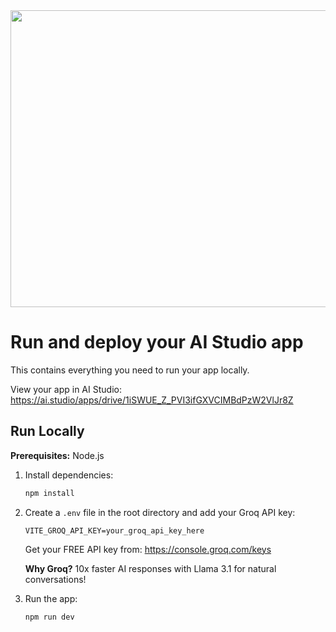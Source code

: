 <div align="center">
<img width="1200" height="475" alt="GHBanner" src="https://github.com/user-attachments/assets/0aa67016-6eaf-458a-adb2-6e31a0763ed6" />
</div>

# Run and deploy your AI Studio app

This contains everything you need to run your app locally.

View your app in AI Studio: https://ai.studio/apps/drive/1iSWUE_Z_PVI3ifGXVCIMBdPzW2VlJr8Z

## Run Locally

**Prerequisites:**  Node.js


1. Install dependencies:
   ```bash
   npm install
   ```

2. Create a `.env` file in the root directory and add your Groq API key:
   ```
   VITE_GROQ_API_KEY=your_groq_api_key_here
   ```
   Get your FREE API key from: https://console.groq.com/keys
   
   **Why Groq?** 10x faster AI responses with Llama 3.1 for natural conversations!

3. Run the app:
   ```bash
   npm run dev
   ```
